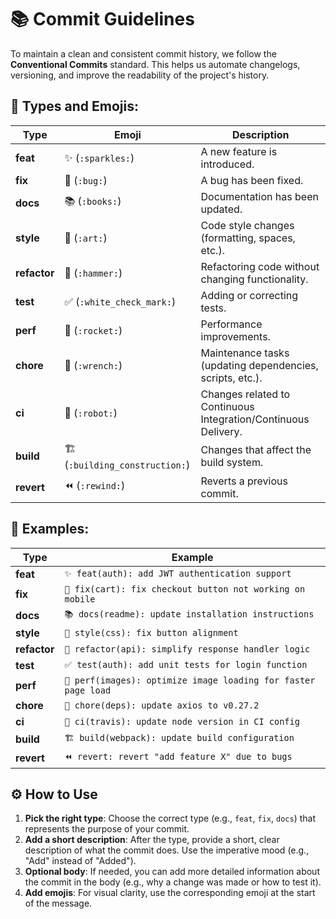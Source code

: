 # 📚 Commit Guidelines

To maintain a clean and consistent commit history, we follow the **Conventional Commits** standard. This helps us automate changelogs, versioning, and improve the readability of the project's history.

## 📌 Types and Emojis:
| Type         | Emoji                         | Description                                                    |
| ------------ | ----------------------------- | -------------------------------------------------------------- |
| **feat**     | ✨ (`:sparkles:`)              | A new feature is introduced.                                   |
| **fix**      | 🐛 (`:bug:`)                   | A bug has been fixed.                                          |
| **docs**     | 📚 (`:books:`)                 | Documentation has been updated.                                |
| **style**    | 🎨 (`:art:`)                   | Code style changes (formatting, spaces, etc.).                 |
| **refactor** | 🔨 (`:hammer:`)                | Refactoring code without changing functionality.               |
| **test**     | ✅ (`:white_check_mark:`)      | Adding or correcting tests.                                    |
| **perf**     | 🚀 (`:rocket:`)                | Performance improvements.                                      |
| **chore**    | 🔧 (`:wrench:`)                | Maintenance tasks (updating dependencies, scripts, etc.).      |
| **ci**       | 🤖 (`:robot:`)                 | Changes related to Continuous Integration/Continuous Delivery. |
| **build**    | 🏗 (`:building_construction:`) | Changes that affect the build system.                          |
| **revert**   | ⏪ (`:rewind:`)                | Reverts a previous commit.                                     |

## 📌 Examples:
| Type         | Example                                                       |
| ------------ | ------------------------------------------------------------- |
| **feat**     | `✨ feat(auth): add JWT authentication support`                |
| **fix**      | `🐛 fix(cart): fix checkout button not working on mobile`      |
| **docs**     | `📚 docs(readme): update installation instructions`            |
| **style**    | `🎨 style(css): fix button alignment`                          |
| **refactor** | `🔨 refactor(api): simplify response handler logic`            |
| **test**     | `✅ test(auth): add unit tests for login function`             |
| **perf**     | `🚀 perf(images): optimize image loading for faster page load` |
| **chore**    | `🔧 chore(deps): update axios to v0.27.2`                      |
| **ci**       | `🤖 ci(travis): update node version in CI config`              |
| **build**    | `🏗 build(webpack): update build configuration`                |
| **revert**   | `⏪ revert: revert "add feature X" due to bugs`                |

## ⚙️ How to Use

1. **Pick the right type**: Choose the correct type (e.g., `feat`, `fix`, `docs`) that represents the purpose of your commit.
2. **Add a short description**: After the type, provide a short, clear description of what the commit does. Use the imperative mood (e.g., "Add" instead of "Added").
3. **Optional body**: If needed, you can add more detailed information about the commit in the body (e.g., why a change was made or how to test it).
4. **Add emojis**: For visual clarity, use the corresponding emoji at the start of the message.

